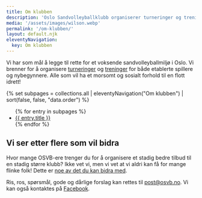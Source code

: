 ```yaml
---
title: Om klubben
description: 'Oslo Sandvolleyballklubb organiserer turneringer og treninger for nybegynnere, etablerte og proffe spillere som vil ha et morsomt og sosialt forhold til sandvolleyball.'
media: '/assets/images/wilson.webp'
permalink: '/om-klubben/'
layout: default.njk
eleventyNavigation:
  key: Om klubben
---
```


Vi har som mål å legge til rette for et voksende sandvolleyballmiljø i Oslo. Vi brenner for å organisere [turneringer](#) og [treninger](#) for både etablerte spillere og nybegynnere. Alle som vil ha et morsomt og sosialt forhold til en flott idrett!

{% set subpages = collections.all | eleventyNavigation("Om klubben") | sort(false, false, "data.order") %}

<ul class="panellist">
{% for entry in subpages %}
  <li class="panel">
    <a href="{{ entry.url }}">{{ entry.title }}</a>
  </li>
{% endfor %}
</ul>

## Vi ser etter flere som vil bidra
Hvor mange OSVB-ere trenger du for å organisere et stadig bedre tilbud til en stadig større klubb? Ikke vet vi, men vi vet at vi aldri kan få for mange flinke folk! Dette er [noe av det du kan bidra med](#).

<!-- <article class="teaser">
  <div>
    <h2><a href="#">Klubben søker fler som vil bidra</a></h2>
    <p>Hvor mange OSVB-ere trenger du for å organisere et stadig bedre tilbud til en stadig større klubb? Ikke vet vi, men vi vet at vi aldri kan få for mange flinke folk!</p>
  </div>
  <img src="/assets/images/good-boy.webp" alt=""> 
</article> -->

Ris, ros, spørsmål, gode og dårlige forslag kan rettes til [post@osvb.no](#). Vi kan også kontaktes på [Facebook](#).

